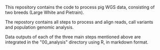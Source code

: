 This repository contains the code to process pig WGS data, consisting of two breeds (Large White and Pietrain).

The repostory contains all steps to process and align reads, call variants and population genomic analysis.

Data outputs of each of the three main steps mentioned above are integrated in the "00_analysis" directory using R, in markdown format.
